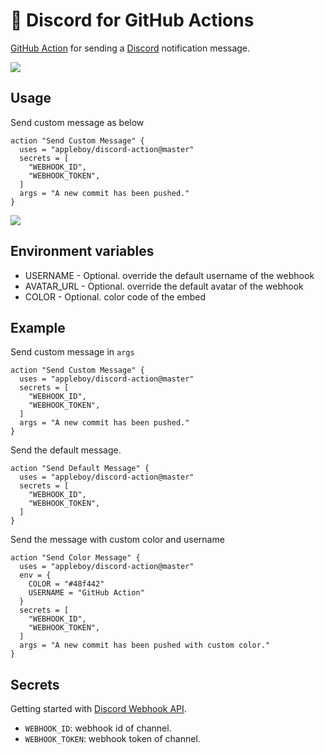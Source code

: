 # 🚀 Discord for GitHub Actions

[GitHub Action](https://developer.github.com/actions/) for sending a [Discord](https://discordapp.com/) notification message.

<img src="./images/message.png">

## Usage 

Send custom message as below

```
action "Send Custom Message" {
  uses = "appleboy/discord-action@master"
  secrets = [
    "WEBHOOK_ID",
    "WEBHOOK_TOKEN",
  ]
  args = "A new commit has been pushed."
}
```

<img src="images/workflow.png">

## Environment variables

* USERNAME - Optional. override the default username of the webhook
* AVATAR_URL - Optional. override the default avatar of the webhook
* COLOR - Optional. color code of the embed

## Example

Send custom message in `args`

```
action "Send Custom Message" {
  uses = "appleboy/discord-action@master"
  secrets = [
    "WEBHOOK_ID",
    "WEBHOOK_TOKEN",
  ]
  args = "A new commit has been pushed."
}
```

Send the default message.

```
action "Send Default Message" {
  uses = "appleboy/discord-action@master"
  secrets = [
    "WEBHOOK_ID",
    "WEBHOOK_TOKEN",
  ]
}
```

Send the message with custom color and username

```
action "Send Color Message" {
  uses = "appleboy/discord-action@master"
  env = {
    COLOR = "#48f442"
    USERNAME = "GitHub Action"
  }
  secrets = [
    "WEBHOOK_ID",
    "WEBHOOK_TOKEN",
  ]
  args = "A new commit has been pushed with custom color."
}
```

## Secrets

Getting started with [Discord Webhook API](https://discordapp.com/developers/docs/resources/webhook).

* `WEBHOOK_ID`: webhook id of channel.
* `WEBHOOK_TOKEN`: webhook token of channel.
